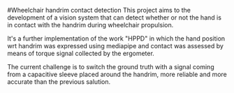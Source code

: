 
#Wheelchair handrim contact detection
This project aims to the development of a vision system that can detect whether or not the hand is in contact with the handrim during wheelchair propulsion.

It's a further implementation of the work "HPPD" in which the hand position wrt handrim was expressed using mediapipe and contact was assessed by means of torque signal collected by the ergometer.

The current challenge is to switch the ground truth with a signal coming from a capacitive sleeve placed around the handrim, more reliable and more accurate than the previous salution. 

